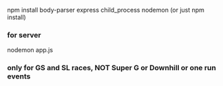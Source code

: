 npm install body-parser express child_process nodemon
(or just npm install)


### for server ###
nodemon app.js 


### only for GS and SL races, NOT Super G or Downhill or one run events ###